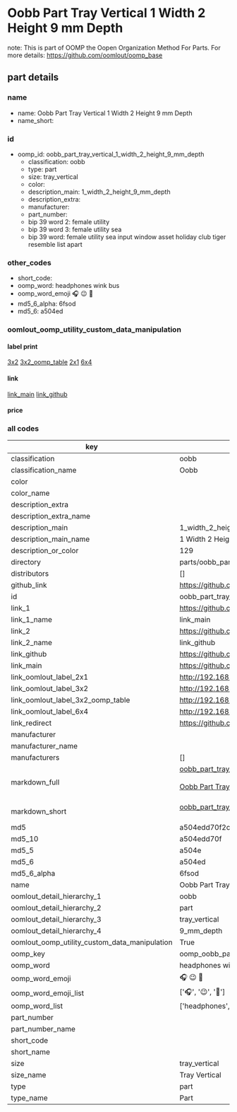 # Oobb Part Tray Vertical 1 Width 2 Height 9 mm Depth  

note: This is part of OOMP the Oopen Organization Method For Parts. For more details: https://github.com/oomlout/oomp_base

##  part details
  







### name
* name: Oobb Part Tray Vertical 1 Width 2 Height 9 mm Depth
* name_short: 
### id
* oomp_id: oobb_part_tray_vertical_1_width_2_height_9_mm_depth
  * classification: oobb
  * type: part
  * size: tray_vertical
  * color: 
  * description_main: 1_width_2_height_9_mm_depth
  * description_extra: 
  * manufacturer: 
  * part_number: 
  * bip 39 word 2: female utility
  * bip 39 word 3: female utility sea
  * bip 39 word: female utility sea input window asset holiday club tiger resemble list apart

### other_codes
* short_code: 
* oomp_word: headphones wink bus
* oomp_word_emoji :headphones: :wink: :bus:
* md5_6_alpha: 6fsod
* md5_6: a504ed






### oomlout_oomp_utility_custom_data_manipulation
#### label print
[3x2](http://192.168.1.245:1112/?label=oomp%206fsod)
[3x2_oomp_table](http://192.168.1.108:1112/?label=oomp%206fsod)
[2x1](http://192.168.1.242:1112/?label=oomp%206fsod)
[6x4](http://192.168.1.55:1112/?label=oomp%206fsod)    

#### link

[link_main](https://github.com/oomlout/oomlout_oomp_version_1_messy/tree/main/parts/oobb_part_tray_vertical_1_width_2_height_9_mm_depth) [link_github](https://github.com/oomlout/oomlout_oomp_version_1_messy/tree/main/parts/oobb_part_tray_vertical_1_width_2_height_9_mm_depth)                             

#### price







### all codes 
| key | value |  
| --- | --- |  
| classification | oobb |  
| classification_name | Oobb |  
| color |  |  
| color_name |  |  
| description_extra |  |  
| description_extra_name |  |  
| description_main | 1_width_2_height_9_mm_depth |  
| description_main_name | 1 Width 2 Height 9 mm Depth |  
| description_or_color | 129 |  
| directory | parts/oobb_part_tray_vertical_1_width_2_height_9_mm_depth |  
| distributors | [] |  
| github_link | https://github.com/oomlout/oomlout_oomp_part_src/tree/main/parts/oobb_part_tray_vertical_1_width_2_height_9_mm_depth |  
| id | oobb_part_tray_vertical_1_width_2_height_9_mm_depth |  
| link_1 | https://github.com/oomlout/oomlout_oomp_version_1_messy/tree/main/parts/oobb_part_tray_vertical_1_width_2_height_9_mm_depth |  
| link_1_name | link_main |  
| link_2 | https://github.com/oomlout/oomlout_oomp_version_1_messy/tree/main/parts/oobb_part_tray_vertical_1_width_2_height_9_mm_depth |  
| link_2_name | link_github |  
| link_github | https://github.com/oomlout/oomlout_oomp_version_1_messy/tree/main/parts/oobb_part_tray_vertical_1_width_2_height_9_mm_depth |  
| link_main | https://github.com/oomlout/oomlout_oomp_version_1_messy/tree/main/parts/oobb_part_tray_vertical_1_width_2_height_9_mm_depth |  
| link_oomlout_label_2x1 | http://192.168.1.242:1112/?label=oomp%206fsod |  
| link_oomlout_label_3x2 | http://192.168.1.245:1112/?label=oomp%206fsod |  
| link_oomlout_label_3x2_oomp_table | http://192.168.1.108:1112/?label=oomp%206fsod |  
| link_oomlout_label_6x4 | http://192.168.1.55:1112/?label=oomp%206fsod |  
| link_redirect | https://github.com/oomlout/oomlout_oomp_version_1_messy/tree/main/parts/oobb_part_tray_vertical_1_width_2_height_9_mm_depth |  
| manufacturer |  |  
| manufacturer_name |  |  
| manufacturers | [] |  
| markdown_full | [oobb_part_tray_vertical_1_width_2_height_9_mm_depth](none)<br>[](none)<br>[Oobb Part Tray Vertical 1 Width 2 Height 9 Mm Depth](none)<br><br> |  
| markdown_short | [oobb_part_tray_vertical_1_width_2_height_9_mm_depth](none)<br><br> |  
| md5 | a504edd70f2c2d9836fdb74b83fc12a7 |  
| md5_10 | a504edd70f |  
| md5_5 | a504e |  
| md5_6 | a504ed |  
| md5_6_alpha | 6fsod |  
| name | Oobb Part Tray Vertical 1 Width 2 Height 9 mm Depth |  
| oomlout_detail_hierarchy_1 | oobb |  
| oomlout_detail_hierarchy_2 | part |  
| oomlout_detail_hierarchy_3 | tray_vertical |  
| oomlout_detail_hierarchy_4 | 9_mm_depth |  
| oomlout_oomp_utility_custom_data_manipulation | True |  
| oomp_key | oomp_oobb_part_tray_vertical_1_width_2_height_9_mm_depth |  
| oomp_word | headphones wink bus |  
| oomp_word_emoji | :headphones: :wink: :bus: |  
| oomp_word_emoji_list | [':headphones:', ':wink:', ':bus:'] |  
| oomp_word_list | ['headphones', 'wink', 'bus'] |  
| part_number |  |  
| part_number_name |  |  
| short_code |  |  
| short_name |  |  
| size | tray_vertical |  
| size_name | Tray Vertical |  
| type | part |  
| type_name | Part |  
